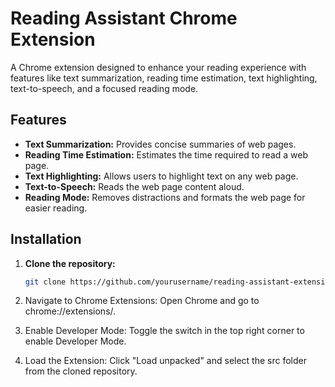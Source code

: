 # Reading Assistant Chrome Extension

A Chrome extension designed to enhance your reading experience with features like text summarization, reading time estimation, text highlighting, text-to-speech, and a focused reading mode.

## Features

- **Text Summarization:** Provides concise summaries of web pages.
- **Reading Time Estimation:** Estimates the time required to read a web page.
- **Text Highlighting:** Allows users to highlight text on any web page.
- **Text-to-Speech:** Reads the web page content aloud.
- **Reading Mode:** Removes distractions and formats the web page for easier reading.

## Installation

1. **Clone the repository:**
   ```bash
   git clone https://github.com/yourusername/reading-assistant-extension.git
   ```
2. Navigate to Chrome Extensions: Open Chrome and go to chrome://extensions/.

3. Enable Developer Mode: Toggle the switch in the top right corner to enable Developer Mode.

4. Load the Extension: Click "Load unpacked" and select the src folder from the cloned repository.
